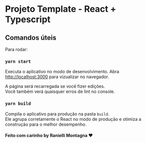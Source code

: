 # Projeto Template - React + Typescript

## Comandos úteis

Para rodar:

### `yarn start`

Executa o aplicativo no modo de desenvolvimento.
Abra [http://localhost:3000](http://localhost:3000) para vizualizar no navegador.

A página será recarregada se você fizer edições. \
Você também verá quaisquer erros de lint no console.

### `yarn build`

Compila o aplicativo para produção na pasta `build`. \
Ele agrupa corretamente o React no modo de produção e otimiza a construção para o melhor desempenho.

#### Feito com carinho by <b>Ranielli Montagna</b> ❤
